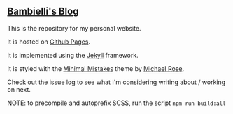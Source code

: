 ## [Bambielli's Blog](http://www.bambielli.com)

This is the repository for my personal website.

It is hosted on [Github Pages](https://pages.github.com/).

It is implemented using the [Jekyll](https://jekyllrb.com) framework.

It is styled with the [Minimal Mistakes](https://mmistakes.github.io/minimal-mistakes/) theme by [Michael Rose](https://mademistakes.com/about/).

Check out the issue log to see what I'm considering writing about / working on next.

NOTE: to precompile and autoprefix SCSS, run the script `npm run build:all`

